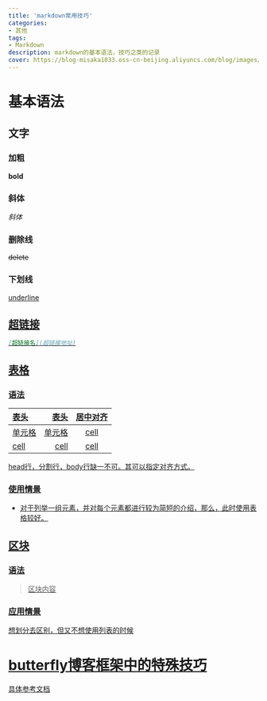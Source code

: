 ```yaml
---
title: 'markdown常用技巧'
categories:
- 其他
tags: 
- Markdown
description: markdown的基本语法，技巧之类的记录
cover: https://blog-misaka1033.oss-cn-beijing.aliyuncs.com/blog/images/9dbfa8fd4090d4019fe4ecddde862c012a16a5b1.png@518w_1e_1c.webp
---
```

# 基本语法

## 文字

### 加粗

**bold**

### 斜体

*斜体*

### 删除线

~~delete~~

### 下划线

<u>underline<u>

## 超链接
``` markdown
[超链接名](超链接地址)

```


## 表格

### 语法

| 表头   |   表头 | 居中对齐 |
| :----- | -----: | :------: |
| 单元格 | 单元格 |   cell   |
| cell   |   cell |   cell   |

head行，分割行，body行缺一不可。其可以指定对齐方式。

### 使用情景

* 对于列举一组元素，并对每个元素都进行较为简短的介绍，那么，此时使用表格较好。

## 区块

### 语法

> 区块内容

### 应用情景

想划分去区别，但又不想使用列表的时候

# butterfly博客框架中的特殊技巧

具体参考[文档](https://demo.jerryc.me/posts/4aa8abbe/#%E6%A8%99%E7%B1%A4%E5%A4%96%E6%8E%9B%EF%BC%88Tag-Plugins%EF%BC%89)